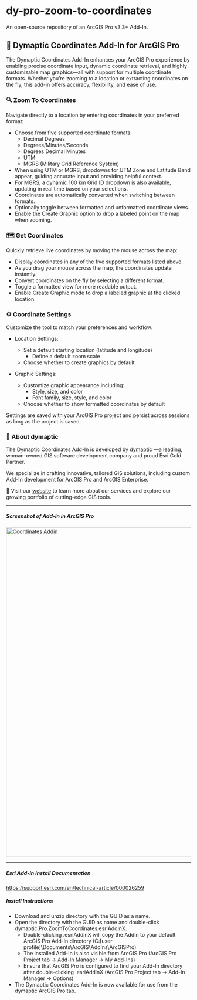 # dy-pro-zoom-to-coordinates
An open-source repository of an ArcGIS Pro v3.3+ Add-In.

## 📍 Dymaptic Coordinates Add-In for ArcGIS Pro
The Dymaptic Coordinates Add-In enhances your ArcGIS Pro experience by enabling precise coordinate input, dynamic coordinate retrieval, and highly customizable map graphics—all with support for multiple coordinate formats. Whether you’re zooming to a location or extracting coordinates on the fly, this add-in offers accuracy, flexibility, and ease of use.

### 🔍 Zoom To Coordinates
Navigate directly to a location by entering coordinates in your preferred format:

- Choose from five supported coordinate formats:
	- Decimal Degrees
	- Degrees/Minutes/Seconds
	- Degrees Decimal Minutes
	- UTM
	- MGRS (Military Grid Reference System)
- When using UTM or MGRS, dropdowns for UTM Zone and Latitude Band appear, guiding accurate input and providing helpful context.
- For MGRS, a dynamic 100 km Grid ID dropdown is also available, updating in real time based on your selections.
- Coordinates are automatically converted when switching between formats.
- Optionally toggle between formatted and unformatted coordinate views.
- Enable the Create Graphic option to drop a labeled point on the map when zooming.

### 🗺️ Get Coordinates
Quickly retrieve live coordinates by moving the mouse across the map:
- Display coordinates in any of the five supported formats listed above.
- As you drag your mouse across the map, the coordinates update instantly.
- Convert coordinates on the fly by selecting a different format.
- Toggle a formatted view for more readable output.
- Enable Create Graphic mode to drop a labeled graphic at the clicked location.

### ⚙️ Coordinate Settings
Customize the tool to match your preferences and workflow:

- Location Settings:
	- Set a default starting location (latitude and longitude)
    	- Define a default zoom scale
	- Choose whether to create graphics by default

- Graphic Settings:
	- Customize graphic appearance including:
		- Style, size, and color
		- Font family, size, style, and color
	- Choose whether to show formatted coordinates by default

Settings are saved with your ArcGIS Pro project and persist across sessions as long as the project is saved.

### 🏢 About dymaptic
The Dymaptic Coordinates Add-In is developed by [dymaptic](https://dymaptic.com) —a leading, woman-owned GIS software development company and proud Esri Gold Partner.

We specialize in crafting innovative, tailored GIS solutions, including custom Add-In development for ArcGIS Pro and ArcGIS Enterprise.

🔗 Visit our [website](https://dymaptic.com) to learn more about our services and explore our growing portfolio of cutting-edge GIS tools.


---


##### Screenshot of Add-In in ArcGIS Pro
<img width="899" alt="Coordinates Addin" src="https://github.com/user-attachments/assets/b6f806b4-4449-4fe5-8ba8-b75bffdc98b4" />

---

##### Esri Add-In Install Documentation
https://support.esri.com/en/technical-article/000026259

##### Install Instructions
- Download and unzip directory with the GUID as a name.
- Open the directory with the GUID as name and double-click dymaptic.Pro.ZoomToCoordinates.esriAddinX.
	- Double-clicking .esriAddinX will copy the AddIn to your default ArcGIS Pro Add-In directory (C:\[user profile]\Documents\ArcGIS\AddIns\ArcGISPro)
	- The installed Add-In is also visible from ArcGIS Pro (ArcGIS Pro Project tab -> Add-In Manager -> My Add-Ins)
	- Ensure that ArcGIS Pro is configured to find your Add-In directory after double-clicking .esriAddinX (ArcGIS Pro Project tab -> Add-In Manager -> Options)
- The Dymaptic Coordinates Add-In is now available for use from the dymaptic ArcGIS Pro tab.
